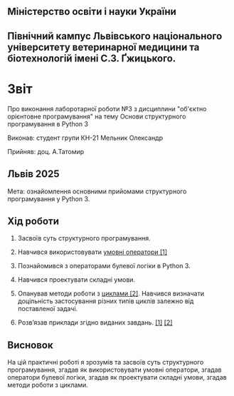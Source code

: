 ## Міністерство освіти і науки України

## Північний кампус Львівського національного університету ветеринарної медицини та біотехнологій імені С.З. Ґжицького.

# Звіт
Про виконання лаборотарної роботи №3 з дисциплини "об'єктно орієнтовне програмування" на тему Основи структурного програмування в Python 3

Виконав: студент групи КН-21 Мельник Олександр

Прийняв: доц. А.Татомир
## Львів 2025

Мета: ознайомлення основними прийомами структурного
програмування у Python 3.

## Хід роботи

1. Засвоїв суть структурного програмування.

2. Навчився використовувати [умовні оператори [1]](conditions.py)
3. Познайомився з операторами булевої логіки в Python 3.

4. Навчився проектувати складні умови.

5. Опанував методи роботи з [циклами [2]](loops.py). Навчився визначати доцільність
застосування різних типів циклів залежно від поставленої задачі. 

 
6. Розв’язав приклади згідно виданих завдань.
[[1]](conditions.py)
[[2]](loops.py)
## Висновок  
На цій практичні роботі я зрозумів та засвоїв суть структурного програмування, згадав як використовувати умовні оператори, згадав оператори булевої логіки, згадав як проектувати складні умови, згадав методи роботи з циклами.
